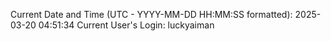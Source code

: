 Current Date and Time (UTC - YYYY-MM-DD HH:MM:SS formatted): 2025-03-20 04:51:34
Current User's Login: luckyaiman
